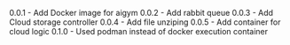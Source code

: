 0.0.1 - Add Docker image for aigym
0.0.2 - Add rabbit queue
0.0.3 - Add Cloud storage controller
0.0.4 - Add file unziping
0.0.5 - Add container for cloud logic
0.1.0 - Used podman instead of docker execution container
